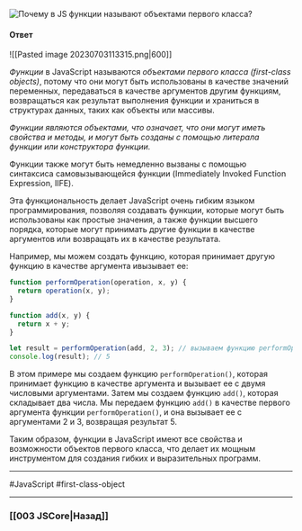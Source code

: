 ![Почему в JS функции называют объектами первого класса?](https://youtu.be/rlWgI7AvV18?t=624)

#### Ответ

![[Pasted image 20230703113315.png|600]]

*Функции* в JavaScript называются *объектами первого класса (first-class objects)*, потому что они могут быть использованы в качестве значений переменных, передаваться в качестве аргументов другим функциям, возвращаться как результат выполнения функции и храниться в структурах данных, таких как объекты или массивы.

*Функции являются объектами, что означает, что они могут иметь свойства и методы, и могут быть созданы с помощью литерала функции или конструктора функции.* 

Функции также могут быть немедленно вызваны с помощью синтаксиса самовызывающейся функции (Immediately Invoked Function Expression, IIFE).

Эта функциональность делает JavaScript очень гибким языком программирования, позволяя создавать функции, которые могут быть использованы как простые значения, а также функции высшего порядка, которые могут принимать другие функции в качестве аргументов или возвращать их в качестве результата.

Например, мы можем создать функцию, которая принимает другую функцию в качестве аргумента ивызывает ее:

```javascript
function performOperation(operation, x, y) {
  return operation(x, y);
}

function add(x, y) {
  return x + y;
}

let result = performOperation(add, 2, 3); // вызываем функцию performOperation и передаем ей функцию add в качестве аргумента
console.log(result); // 5
```

В этом примере мы создаем функцию `performOperation()`, которая принимает функцию в качестве аргумента и вызывает ее с двумя числовыми аргументами. Затем мы создаем функцию `add()`, которая складывает два числа. Мы передаем функцию `add()` в качестве первого аргумента функции `performOperation()`, и она вызывает ее с аргументами 2 и 3, возвращая результат 5.

Таким образом, функции в JavaScript имеют все свойства и возможности объектов первого класса, что делает их мощным инструментом для создания гибких и выразительных программ.

___
 #JavaScript #first-class-object

___

### [[003 JSCore|Назад]]